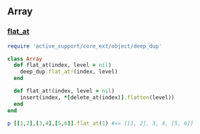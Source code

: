 ## Array

### [flat_at](https://github.com/siman-man/my_ruby_tips/blob/master/array/flat_at.rb)

```ruby
require 'active_support/core_ext/object/deep_dup'

class Array
  def flat_at(index, level = nil)
    deep_dup.flat_at!(index, level)
  end

  def flat_at!(index, level = nil)
    insert(index, *[delete_at(index)].flatten(level))
  end
end

p [[1,2],[3,4],[5,6]].flat_at(1) #=> [[1, 2], 3, 4, [5, 6]]
```
